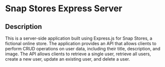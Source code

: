 # Snap Stores Express Server

## Description
This is a server-side application built using Express.js for Snap Stores, a fictional online store. The application provides an API that allows clients to perform CRUD operations on user data, including their title, description, and image. The API allows clients to retrieve a single user, retrieve all users, create a new user, update an existing user, and delete a user.


